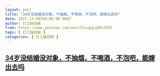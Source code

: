 ```yaml
---
layout: post
title: "34岁没结婚没对象，不抽烟，不喝酒，不泡吧，能嫁出去吗"
date: 2021-12-04T04:00:08.000Z
author: 打工妹四妹
from: https://www.youtube.com/watch?v=gqLw8OxZ95Y
tags: [ 打工妹四妹 ]
categories: [ 打工妹四妹 ]
---
```

<!--1638590408000-->
[34岁没结婚没对象，不抽烟，不喝酒，不泡吧，能嫁出去吗](https://www.youtube.com/watch?v=gqLw8OxZ95Y)
------

<div>

</div>
